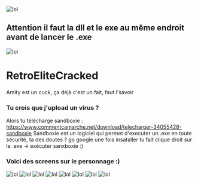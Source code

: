 ![lol](https://github.com/Raphael0010/RetroEliteCracked/blob/master/proff.PNG?raw=true)
## Attention il faut la dll et le exe au même endroit avant de lancer le .exe

![lol](https://github.com/Raphael0010/RetroEliteCracked/blob/master/mdr.PNG?raw=true)

# RetroEliteCracked
Amity est un cuck, ça déjà c'est un fait, faut l'savoir

### Tu crois que j'upload un virus ?

Alors tu télécharge sandboxie : https://www.commentcamarche.net/download/telecharger-34055428-sandboxie
Sandboxie est un logiciel qui permet d'executer un .exe  en toute sécurité, ta des doutes ? go google 
une fois insataller tu fait clique droit sur le .exe -> exécuter sanxboxie :)


### Voici des screens sur le personnage :) 


![lol](https://github.com/Raphael0010/RetroEliteCracked/blob/master/1.png?raw=true)
![lol](https://github.com/Raphael0010/RetroEliteCracked/blob/master/2.png?raw=true)
![lol](https://github.com/Raphael0010/RetroEliteCracked/blob/master/3.png?raw=true)
![lol](https://github.com/Raphael0010/RetroEliteCracked/blob/master/4.png?raw=true)
![lol](https://github.com/Raphael0010/RetroEliteCracked/blob/master/5.png?raw=true)
![lol](https://github.com/Raphael0010/RetroEliteCracked/blob/master/6.png?raw=true)
![lol](https://github.com/Raphael0010/RetroEliteCracked/blob/master/7.png?raw=true)
![lol](https://github.com/Raphael0010/RetroEliteCracked/blob/master/8.png?raw=true)
